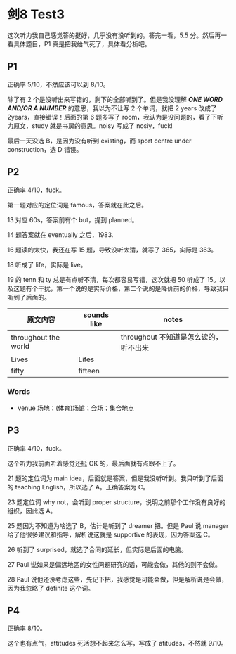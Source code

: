 # 剑8 Test3

这次听力我自己感觉答的挺好，几乎没有没听到的。答完一看，5.5 分。然后再一看具体题目，P1 真是把我给气死了，具体看分析吧。

## P1

正确率 5/10，不然应该可以到 8/10。

除了有 2 个是没听出来写错的，剩下的全部听到了。但是我没理解 ***ONE WORD AND/OR A NUMBER*** 的意思，我以为不让写 2 个单词，就把 2 years 改成了 2years，直接错误！后面的第 6 题多写了 room，我认为是没问题的，看了下听力原文，study 就是书房的意思。noisy 写成了 nosiy，fuck!

最后一天没选 B，是因为没有听到 existing，而 sport centre under construction，选 D 错误。

## P2

正确率 4/10，fuck。

第一题对应的定位词是 famous，答案就在此之后。

13 对应 60s，答案前有个 but，提到 planned。

14 题答案就在 eventually 之后，1983.

16 题读的太快，我还在写 15 题，导致没听太清，就写了 365，实际是 363。

18 听成了 life，实际是 live。

19 的 tenn 和 ty 总是有点听不清，每次都容易写错，这次就把 50 听成了 15。以及这题有个干扰，第一个说的是实际价格，第二个说的是降价前的价格，导致我只听到了后面的。

| 原文内容             | sounds like | notes                                 |
| -------------------- | ----------- | ------------------------------------- |
| throughout the world |             | throughout 不知道是怎么读的，听不出来 |
| Lives                | Lifes       |                                       |
| fifty                | fifteen     |                                       |

### Words

- venue 场地；(体育)场馆；会场；集合地点

## P3

正确率 4/10，fuck。

这个听力我前面听着感觉还挺 OK 的，最后面就有点跟不上了。

21 题的定位词为 main idea，后面就是答案，但是我没听听到。我只听到了后面的 teaching English，所以选了 A。正确答案为 C。

23 题定位词 why not，会听到 proper structure，说明之前那个工作没有良好的组织，因此选 A。

25 题因为不知道为啥选了 B，估计是听到了 dreamer 把。但是 Paul 说 manager 给了他很多建议和指导，解析说这就是 supportive 的表现，因为答案选 C。

26 听到了 surprised，就选了合同的延长，但实际是后面的电脑。

27 Paul 说如果是偏远地区的女性问题研究的话，可能会做，其他的则不会做。

28 Paul 说他还没考虑这些，先记下把，我感觉是可能会做，但是解析说是会做，因为我忽略了 definite 这个词。

## P4

正确率 8/10。

这个也有点气，attitudes 死活想不起来怎么写，写成了 atitudes，不然就 9/10。
